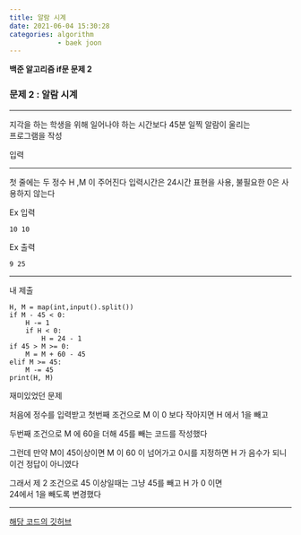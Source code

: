 ```yaml
---
title: 알람 시계
date: 2021-06-04 15:30:28
categories: algorithm
            - baek joon
---
```

**백준 알고리즘 if문 문제 2**

### 문제 2 : 알람 시계
___
지각을 하는 학생을 위해 일어나야 하는 시간보다 45분 일찍 알람이 울리는  
프로그램을 작성  

입력
___
첫 줄에는 두 정수 H ,M 이 주어진다
입력시간은 24시간 표현을 사용,  불필요한 0은 사용하지 않는다

Ex 입력
```
10 10
```
Ex 출력
```
9 25
```
___
내 제출
```
H, M = map(int,input().split())
if M - 45 < 0:
    H -= 1
    if H < 0:
        H = 24 - 1
if 45 > M >= 0:
    M = M + 60 - 45
elif M >= 45:
    M -= 45
print(H, M)
```
재미있었던 문제  

처음에 정수를 입력받고 첫번째 조건으로 M 이 0 보다 작아지면 H 에서 1을 빼고

두번째 조건으로 M 에 60을 더해 45를 빼는 코드를 작성했다  

그런데 만약 M이 45이상이면 M 이 60 이 넘어가고 0시를 지정하면 H 가 음수가 되니  
이건 정답이 아니였다  

그래서 제 2 조건으로 45 이상일때는 그냥 45를 빼고 H 가 0 이면  
24에서 1을 빼도록 변경했다
___
[해당 코드의 깃허브](https://github.com/ouguro3/Study/blob/main/Baekjoon/if/02_if.py)  

